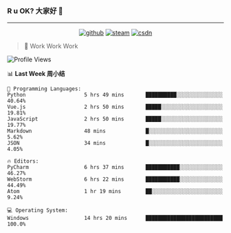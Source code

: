 ### R u OK? 大家好 👋

___

<p align="center">
  <a href="https://bigkjp97.github.io/"><img src="https://img.shields.io/badge/-GitPage-lightgrey" alt="github"></a>
  <a href="https://steamcommunity.com/id/bigkjp/"><img src="https://img.shields.io/badge/-Steam-black" alt="steam"></a>
  <a href="https://blog.csdn.net/qq_38986088"><img src="https://img.shields.io/badge/CSDN-cf000e" alt="csdn"></a>
</p>

> 🧟 Work Work Work

<!--START_SECTION:kjp readme-->
![Profile Views](http://img.shields.io/badge/Mi%20Amigos%E2%99%82%EF%B8%8F-3-ff69b4)

📊 **Last Week 周小结** 

```text
💬 Programming Languages: 
Python                   5 hrs 49 mins       ██████████░░░░░░░░░░░░░░░   40.64% 
Vue.js                   2 hrs 50 mins       █████░░░░░░░░░░░░░░░░░░░░   19.81% 
JavaScript               2 hrs 50 mins       █████░░░░░░░░░░░░░░░░░░░░   19.77% 
Markdown                 48 mins             █░░░░░░░░░░░░░░░░░░░░░░░░   5.62% 
JSON                     34 mins             █░░░░░░░░░░░░░░░░░░░░░░░░   4.05%

🔥 Editors: 
PyCharm                  6 hrs 37 mins       ███████████░░░░░░░░░░░░░░   46.27% 
WebStorm                 6 hrs 22 mins       ███████████░░░░░░░░░░░░░░   44.49% 
Atom                     1 hr 19 mins        ██░░░░░░░░░░░░░░░░░░░░░░░   9.24%

💻 Operating System: 
Windows                  14 hrs 20 mins      █████████████████████████   100.0%

```


<!--END_SECTION:kjp readme-->

<!--
**bigkjp97/bigkjp97** is a ✨ _special_ ✨ repository because its `README.md` (this file) appears on your GitHub profile.

Here are some ideas to get you started:

- 🔭 I’m currently working on ...
- 🌱 I’m currently learning ...
- 👯 I’m looking to collaborate on ...
- 🤔 I’m looking for help with ...
- 💬 Ask me about ...
- 📫 How to reach me: ...
- 😄 Pronouns: ...
- ⚡ Fun fact: ... -->
